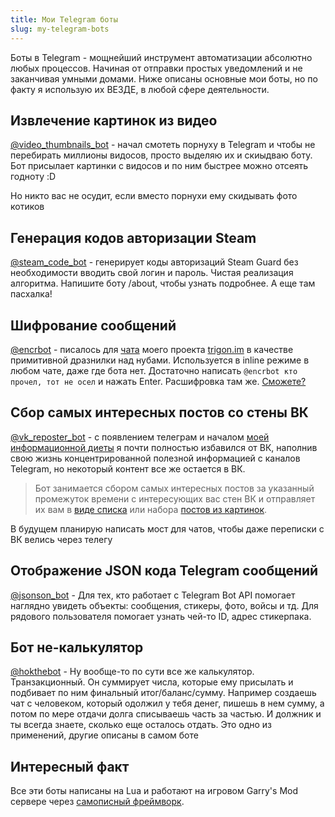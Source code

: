 ```yaml
---
title: Мои Telegram боты
slug: my-telegram-bots
---
```


Боты в Telegram - мощнейший инструмент автоматизации абсолютно любых процессов. Начиная от отправки простых уведомлений и не заканчивая умными домами. Ниже описаны основные мои боты, но по факту я использую их ВЕЗДЕ, в любой сфере деятельности.

## Извлечение картинок из видео

[@video\_thumbnails\_bot](https://t.me/video_thumbnails_bot) - начал смотеть порнуху в Telegram и чтобы не перебирать миллионы видосов, просто выделяю их и скиыдваю боту. Бот присылает картинки с видосов и по ним быстрее можно отсеять годноту :D

Но никто вас не осудит, если вместо порнухи ему скидывать фото котиков

## Генерация кодов авторизации Steam

[@steam\_code\_bot](steam-telegram-authenticator) - генерирует коды авторизаций Steam Guard без необходимости вводить свой логин и пароль. Чистая реализация алгоритма. Напишите боту /about, чтобы узнать подробнее. А еще там пасхалка!

## Шифрование сообщений

[@encrbot](https://t.me/encrbot) - писалось для [чата](https://t.me/trigon_chat) моего проекта [trigon.im](https://trigon.im) в качестве примитивной дразнилки над нубами. Используется в inline режиме в любом чате, даже где бота нет. Достаточно написать `@encrbot кто прочел, тот не осел` и нажать Enter. Расшифровка там же. [Сможете?](https://pastebin.com/Yujky1pZ)

## Сбор самых интересных постов со стены ВК

[@vk\_reposter\_bot](https://t.me/vk_reposter_bot) - с появлением телеграм и началом [моей информационной диеты](https://t.me/boxie/23) я почти полностью избавился от ВК, наполнив свою жизнь концентрированной полезной информацией с каналов Telegram, но некоторый контент все же остается в ВК.

> Бот занимается сбором самых интересных постов за указанный промежуток времени с интересующих вас стен ВК и отправляет их вам в [виде списка](https://img.qweqwe.ovh/1556382258890.png) или набора [постов из картинок](https://img.qweqwe.ovh/1556382203451.png).

В будущем планирую написать мост для чатов, чтобы даже переписки с ВК велись через телегу

## Отображение JSON кода Telegram сообщений

[@jsonson\_bot](https://t.me/jsonson_bot) - Для тех, кто работает с Telegram Bot API помогает наглядно увидеть объекты: сообщения, стикеры, фото, войсы и тд. Для рядового пользователя помогает узнать чей-то ID, адрес стикерпака.

## Бот не-калькулятор

[@hokthebot](https://t.me/hokthebot) - Ну вообще-то по сути все же калькулятор. Транзакционный. Он суммирует числа, которые ему присылать и подбивает по ним финальный итог/баланс/сумму. Например создаешь чат с человеком, который одолжил у тебя денег, пишешь в нем сумму, а потом по мере отдачи долга списываешь часть за частью. И должник и ты всегда знаете, сколько еще осталось отдать. Это одно из применений, другие описаны в самом боте

## Интересный факт

Все эти боты написаны на Lua и работают на игровом Garry's Mod сервере через [самописный фреймворк](https://git.io/ggram).

